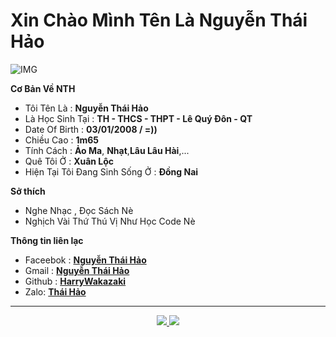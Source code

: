 
<h1> Xin Chào Mình Tên Là Nguyễn Thái Hảo
</h1>
<align="center">
    <img align="center" alt="IMG" src="https://avatars.githubusercontent.com/u/93087120?s=400&u=c5b9db46b1e3b4b995d1cce1407aace86f505e9f&v=4" />




**Cơ Bản Về NTH**

- Tôi Tên Là : **Nguyễn Thái Hảo**
- Là Học Sinh Tại : **TH - THCS - THPT - Lê Quý Đôn - QT**
- Date Of Birth : **03/01/2008 / =))**
- Chiều Cao : **1m65**
- Tính Cách : **Ảo Ma**, **Nhạt**,**Lâu Lâu Hài**,...
- Quê Tôi Ở : **Xuân Lộc**
- Hiện Tại Tôi Đang Sinh Sống Ở : **Đồng Nai**

**Sở thích**

- Nghe Nhạc , Đọc Sách Nè
- Nghịch Vài Thứ Thú Vị Như Học Code Nè

**Thông tin liên lạc**

- Faceebok : **[Nguyễn Thái Hảo](https://www.facebook.com/Lazic.Kanzu/)**
- Gmail : **[Nguyễn Thái Hảo](https://gmail.com)**
- Github : **[HarryWakazaki](https://github.com/HarryWakazaki)**
- Zalo: **[Thái Hảo](https://zalo.me/0946838477/)**
<div align="center">
  <hr>
  <a href="https://github.com/anuraghazra/github-readme-stats">
      <img src="https://github-readme-stats.vercel.app/api?username=HarryWakazaki&show_icons=true&theme=tokyonight&count_private=true">
  </a>
      <a href="https://github.com/anuraghazra/github-readme-stats">
      <img src="https://github-readme-stats.vercel.app/api//top-langs?username=HarryWakazaki&show_icons=true&theme=tokyonight&count_private=true&langs_count=10&layout=compact">
    <br>
  </a>
    <br>
